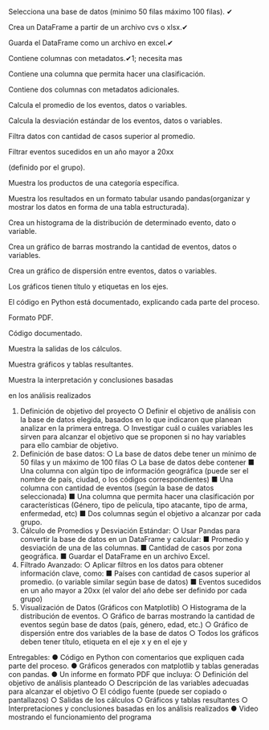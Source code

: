 Selecciona una base de datos (minimo 50 filas máximo 100 filas). ✔

Crea un DataFrame a partir de un archivo cvs o xlsx.✔

Guarda el DataFrame como un archivo en excel.✔

Contiene columnas con metadatos.✔1; necesita mas

Contiene una columna que permita hacer una clasificación.

Contiene dos columnas con metadatos adicionales.

Calcula el promedio de los eventos, datos o variables.

Calcula la desviación estándar de los eventos, datos o variables.

Filtra datos con cantidad de casos superior al promedio.

Filtrar eventos sucedidos en un año mayor a 20xx

(definido por el grupo).

Muestra los productos de una categoría específica.

Muestra los resultados en un formato tabular usando pandas(organizar y mostrar los datos en forma de una tabla estructurada).

Crea un histograma de la distribución de determinado evento, dato o variable.

Crea un gráfico de barras mostrando la cantidad de eventos, datos o variables.

Crea un gráfico de dispersión entre eventos, datos o variables.

Los gráficos tienen título y etiquetas en los ejes.

El código en Python está documentado, explicando cada parte del proceso.

Formato PDF.

Código documentado.

Muestra la salidas de los cálculos.

Muestra gráficos y tablas resultantes.

Muestra la interpretación y conclusiones basadas

en los análisis realizados

1. Definición de objetivo del proyecto
 ○ Definir el objetivo de análisis con la base de datos elegida, basados en lo que
 indicaron que planean analizar en la primera entrega.
 ○ Investigar cuál o cuáles variables les sirven para alcanzar el objetivo que se
 proponen si no hay variables para ello cambiar de objetivo.
2. Definición de base datos:
 ○ La base de datos debe tener un mínimo de 50 filas y un máximo de 100 filas
 ○ La base de datos debe contener
  ■ Una columna con algún tipo de información geográfica (puede ser el
  nombre de país, ciudad, o los códigos correspondientes)
  ■ Una columna con cantidad de eventos (según la base de datos
  seleccionada)
  ■ Una columna que permita hacer una clasificación por características
  (Género, tipo de película, tipo atacante, tipo de arma, enfermedad,
  etc)
  ■ Dos columnas según el objetivo a alcanzar por cada grupo.
3. Cálculo de Promedios y Desviación Estándar:
 ○ Usar Pandas para convertir la base de datos en un DataFrame y calcular:
  ■ Promedio y desviación de una de las columnas.
  ■ Cantidad de casos por zona geográfica.
  ■ Guardar el DataFrame en un archivo Excel.
4. Filtrado Avanzado:
 ○ Aplicar filtros en los datos para obtener información clave, como:
  ■ Países con cantidad de casos superior al promedio. (o variable similar
  según base de datos)
  ■ Eventos sucedidos en un año mayor a 20xx (el valor del año debe ser
  definido por cada grupo)
5. Visualización de Datos (Gráficos con Matplotlib)
 ○ Histograma de la distribución de eventos.
 ○ Gráfico de barras mostrando la cantidad de eventos según base de datos
 (país, género, edad, etc.)
 ○ Gráfico de dispersión entre dos variables de la base de datos
 ○ Todos los gráficos deben tener título, etiqueta en el eje x y en el eje y


Entregables:
 ● Código en Python con comentarios que expliquen cada parte del proceso.
 ● Gráficos generados con matplotlib y tablas generadas con pandas.
 ● Un informe en formato PDF que incluya:
 ○ Definición del objetivo de análisis planteado
 ○ Descripción de las variables adecuadas para alcanzar el objetivo
 ○ El código fuente (puede ser copiado o pantallazos)
 ○ Salidas de los cálculos
 ○ Gráficos y tablas resultantes
 ○ Interpretaciones y conclusiones basadas en los análisis realizados
 ● Video mostrando el funcionamiento del programa



